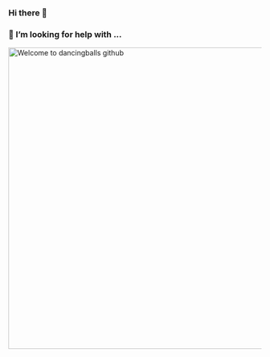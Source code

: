 ### Hi there 👋
### 🤔 I’m looking for help with ...
<picture>
  <img src="//i0.wp.com/picjumbo.com/wp-content/uploads/man-looking-into-the-distance-on-top-of-the-mountain-free-photo.jpg?w=2210&quality=70" style="height:600px" alt="Welcome to dancingballs github" />
</picture>
<!--
**dancingball/dancingball** is a ✨ _special_ ✨ repository because its `README.md` (this file) appears on your GitHub profile.

Here are some ideas to get you started:

- 🔭 I’m currently working on ...
- 🌱 I’m currently learning ...
- 👯 I’m looking to collaborate on ...
- 🤔 I’m looking for help with ...
- 💬 Ask me about ...
- 📫 How to reach me: ...
- 😄 Pronouns: ...
- ⚡ Fun fact: ...
-->
